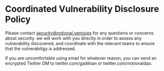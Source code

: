 # Coordinated Vulnerability Disclosure Policy

Please contact security@notional.ventures for any questions or concerns about security. we will work with you directly in order to assess any vulnerability discovered, and coordinate with the relecant teams to ensure that the vulnerabiligy is addressed.

If you are uncomfortable using email for whatever reason, you can send an encrypted Twitter DM to twitter.com/gadikian or twitter.com/notionaldao.
